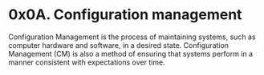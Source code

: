# 0x0A. Configuration management

Configuration Management is the process of maintaining systems, such as computer hardware and software, in a desired state. Configuration Management (CM) is also a method of ensuring that systems perform in a manner consistent with expectations over time.
